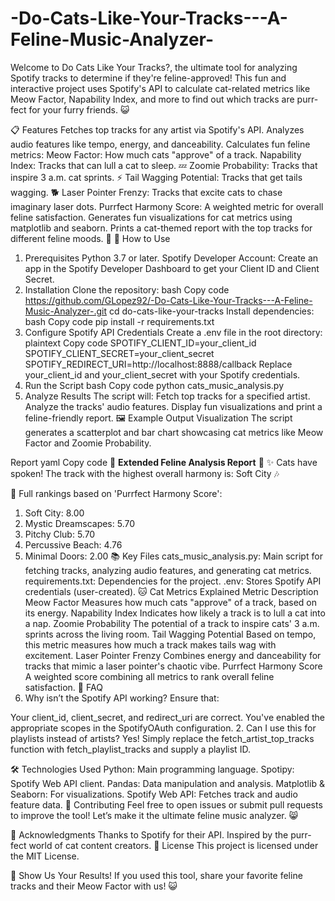 # -Do-Cats-Like-Your-Tracks---A-Feline-Music-Analyzer-
Welcome to Do Cats Like Your Tracks?, the ultimate tool for analyzing Spotify tracks to determine if they're feline-approved! This fun and interactive project uses Spotify's API to calculate cat-related metrics like Meow Factor, Napability Index, and more to find out which tracks are purr-fect for your furry friends. 😺

📋 Features
Fetches top tracks for any artist via Spotify's API.
Analyzes audio features like tempo, energy, and danceability.
Calculates fun feline metrics:
Meow Factor: How much cats "approve" of a track.
Napability Index: Tracks that can lull a cat to sleep. 💤
Zoomie Probability: Tracks that inspire 3 a.m. cat sprints. ⚡
Tail Wagging Potential: Tracks that get tails wagging. 🐕
Laser Pointer Frenzy: Tracks that excite cats to chase imaginary laser dots.
Purrfect Harmony Score: A weighted metric for overall feline satisfaction.
Generates fun visualizations for cat metrics using matplotlib and seaborn.
Prints a cat-themed report with the top tracks for different feline moods. 🐾
🚀 How to Use
1. Prerequisites
Python 3.7 or later.
Spotify Developer Account: Create an app in the Spotify Developer Dashboard to get your Client ID and Client Secret.
2. Installation
Clone the repository:
bash
Copy code
https://github.com/GLopez92/-Do-Cats-Like-Your-Tracks---A-Feline-Music-Analyzer-.git
cd do-cats-like-your-tracks
Install dependencies:
bash
Copy code
pip install -r requirements.txt
3. Configure Spotify API Credentials
Create a .env file in the root directory:
plaintext
Copy code
SPOTIFY_CLIENT_ID=your_client_id
SPOTIFY_CLIENT_SECRET=your_client_secret
SPOTIFY_REDIRECT_URI=http://localhost:8888/callback
Replace your_client_id and your_client_secret with your Spotify credentials.
4. Run the Script
bash
Copy code
python cats_music_analysis.py
5. Analyze Results
The script will:
Fetch top tracks for a specified artist.
Analyze the tracks' audio features.
Display fun visualizations and print a feline-friendly report.
🖼️ Example Output
Visualization
The script generates a scatterplot and bar chart showcasing cat metrics like Meow Factor and Zoomie Probability.


Report
yaml
Copy code
🐾 **Extended Feline Analysis Report** 🐾
✨ Cats have spoken! The track with the highest overall harmony is: Soft City 🎶

🐾 Full rankings based on 'Purrfect Harmony Score':
1. Soft City: 8.00
2. Mystic Dreamscapes: 5.70
3. Pitchy Club: 5.70
4. Percussive Beach: 4.76
5. Minimal Doors: 2.00
📚 Key Files
cats_music_analysis.py: Main script for fetching tracks, analyzing audio features, and generating cat metrics.
requirements.txt: Dependencies for the project.
.env: Stores Spotify API credentials (user-created).
🐱 Cat Metrics Explained
Metric	Description
Meow Factor	Measures how much cats "approve" of a track, based on its energy.
Napability Index	Indicates how likely a track is to lull a cat into a nap.
Zoomie Probability	The potential of a track to inspire cats' 3 a.m. sprints across the living room.
Tail Wagging Potential	Based on tempo, this metric measures how much a track makes tails wag with excitement.
Laser Pointer Frenzy	Combines energy and danceability for tracks that mimic a laser pointer's chaotic vibe.
Purrfect Harmony Score	A weighted score combining all metrics to rank overall feline satisfaction.
🤔 FAQ
1. Why isn’t the Spotify API working?
Ensure that:

Your client_id, client_secret, and redirect_uri are correct.
You've enabled the appropriate scopes in the SpotifyOAuth configuration.
2. Can I use this for playlists instead of artists?
Yes! Simply replace the fetch_artist_top_tracks function with fetch_playlist_tracks and supply a playlist ID.

🛠️ Technologies Used
Python: Main programming language.
Spotipy: Spotify Web API client.
Pandas: Data manipulation and analysis.
Matplotlib & Seaborn: For visualizations.
Spotify Web API: Fetches track and audio feature data.
🐾 Contributing
Feel free to open issues or submit pull requests to improve the tool! Let’s make it the ultimate feline music analyzer. 😸

🎉 Acknowledgments
Thanks to Spotify for their API.
Inspired by the purr-fect world of cat content creators.
📄 License
This project is licensed under the MIT License.

🌟 Show Us Your Results!
If you used this tool, share your favorite feline tracks and their Meow Factor with us! 😺
